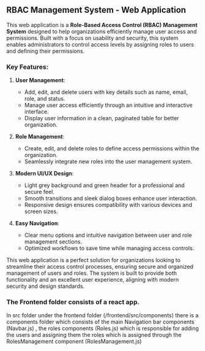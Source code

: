## RBAC Management System - Web Application

This web application is a **Role-Based Access Control (RBAC) Management System** designed to help organizations efficiently manage user access and permissions. Built with a focus on usability and security, this system enables administrators to control access levels by assigning roles to users and defining their permissions.

### Key Features:
1. **User Management**:  
   - Add, edit, and delete users with key details such as name, email, role, and status.  
   - Manage user access efficiently through an intuitive and interactive interface.  
   - Display user information in a clean, paginated table for better organization.  

2. **Role Management**:  
   - Create, edit, and delete roles to define access permissions within the organization.  
   - Seamlessly integrate new roles into the user management system.  

3. **Modern UI/UX Design**:  
   - Light grey background and green header for a professional and secure feel.  
   - Smooth transitions and sleek dialog boxes enhance user interaction.  
   - Responsive design ensures compatibility with various devices and screen sizes.  

4. **Easy Navigation**:  
   - Clear menu options and intuitive navigation between user and role management sections.  
   - Optimized workflows to save time while managing access controls.  

This web application is a perfect solution for organizations looking to streamline their access control processes, ensuring secure and organized management of users and roles. The system is built to provide both functionality and an excellent user experience, aligning with modern security and design standards.


### The Frontend folder consists of a react app.
In src folder under the frontend folder (/frontend/src/components) there is a components folder which consists of the main Navigation bar components (Navbar.js) , the roles components (Roles.js) which is responsible for adding the users and assigning them the roles which 
is assigned through the RolesManagement component (RolesManagement.js) 

